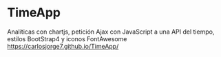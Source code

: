 # TimeApp
Analíticas con chartjs, petición Ajax con JavaScript a una API del tiempo, estilos BootStrap4 y iconos FontAwesome
https://carlosjorge7.github.io/TimeApp/
